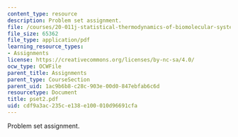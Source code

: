 ```yaml
---
content_type: resource
description: Problem set assignment.
file: /courses/20-011j-statistical-thermodynamics-of-biomolecular-systems-be-011j-spring-2004/cdf9a3ac235ce138e100010d96691cfa_pset2.pdf
file_size: 65362
file_type: application/pdf
learning_resource_types:
- Assignments
license: https://creativecommons.org/licenses/by-nc-sa/4.0/
ocw_type: OCWFile
parent_title: Assignments
parent_type: CourseSection
parent_uid: 1ac9b6b8-c28c-903e-00d0-847ebfab6c6d
resourcetype: Document
title: pset2.pdf
uid: cdf9a3ac-235c-e138-e100-010d96691cfa
---
```

Problem set assignment.